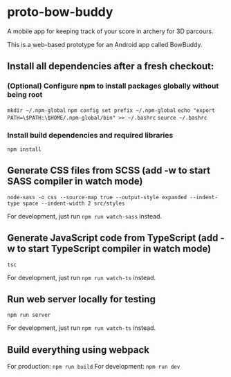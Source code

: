 # proto-bow-buddy

A mobile app for keeping track of your score in archery for 3D parcours.

This is a web-based prototype for an Android app called BowBuddy.

## Install all dependencies after a fresh checkout:

### (Optional) Configure npm to install packages globally without being root

`mkdir ~/.npm-global`
`npm config set prefix ~/.npm-global`
`echo "export PATH=\$PATH:\$HOME/.npm-global/bin" >> ~/.bashrc`
`source ~/.bashrc`

### Install build dependencies and required libraries

`npm install`

## Generate CSS files from SCSS (add -w to start SASS compiler in watch mode)

`node-sass -o css --source-map true --output-style expanded --indent-type space --indent-width 2 src/styles`

For development, just run `npm run watch-sass` instead.

## Generate JavaScript code from TypeScript (add -w to start TypeScript compiler in watch mode)

`tsc`

For development, just run `npm run watch-ts` instead.

## Run web server locally for testing

`npm run server`

For development, just run `npm run watch-ts` instead.

## Build everything using webpack

For production: `npm run build`
For development: `npm run dev`
